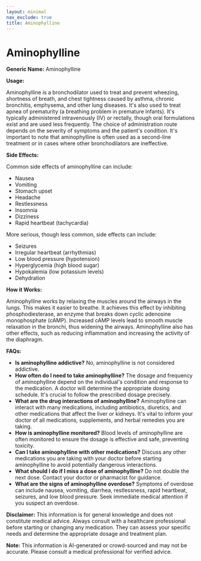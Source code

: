 ```yaml
---
layout: minimal
nav_exclude: true
title: Aminophylline
---
```


# Aminophylline

**Generic Name:** Aminophylline

**Usage:**

Aminophylline is a bronchodilator used to treat and prevent wheezing, shortness of breath, and chest tightness caused by asthma, chronic bronchitis, emphysema, and other lung diseases.  It's also used to treat apnea of prematurity (a breathing problem in premature infants).  It's typically administered intravenously (IV) or rectally, though oral formulations exist and are used less frequently.  The choice of administration route depends on the severity of symptoms and the patient's condition.  It's important to note that aminophylline is often used as a second-line treatment or in cases where other bronchodilators are ineffective.

**Side Effects:**

Common side effects of aminophylline can include:

* Nausea
* Vomiting
* Stomach upset
* Headache
* Restlessness
* Insomnia
* Dizziness
* Rapid heartbeat (tachycardia)

More serious, though less common, side effects can include:

* Seizures
* Irregular heartbeat (arrhythmias)
* Low blood pressure (hypotension)
* Hyperglycemia (high blood sugar)
* Hypokalemia (low potassium levels)
* Dehydration


**How it Works:**

Aminophylline works by relaxing the muscles around the airways in the lungs. This makes it easier to breathe.  It achieves this effect by inhibiting phosphodiesterase, an enzyme that breaks down cyclic adenosine monophosphate (cAMP).  Increased cAMP levels lead to smooth muscle relaxation in the bronchi, thus widening the airways.  Aminophylline also has other effects, such as reducing inflammation and increasing the activity of the diaphragm.

**FAQs:**

* **Is aminophylline addictive?**  No, aminophylline is not considered addictive.
* **How often do I need to take aminophylline?** The dosage and frequency of aminophylline depend on the individual's condition and response to the medication.  A doctor will determine the appropriate dosing schedule.  It's crucial to follow the prescribed dosage precisely.
* **What are the drug interactions of aminophylline?**  Aminophylline can interact with many medications, including antibiotics, diuretics, and other medications that affect the liver or kidneys.  It's vital to inform your doctor of all medications, supplements, and herbal remedies you are taking.
* **How is aminophylline monitored?** Blood levels of aminophylline are often monitored to ensure the dosage is effective and safe, preventing toxicity.
* **Can I take aminophylline with other medications?**  Discuss any other medications you are taking with your doctor before starting aminophylline to avoid potentially dangerous interactions.
* **What should I do if I miss a dose of aminophylline?**  Do not double the next dose. Contact your doctor or pharmacist for guidance.
* **What are the signs of aminophylline overdose?**  Symptoms of overdose can include nausea, vomiting, diarrhea, restlessness, rapid heartbeat, seizures, and low blood pressure.  Seek immediate medical attention if you suspect an overdose.


**Disclaimer:** This information is for general knowledge and does not constitute medical advice.  Always consult with a healthcare professional before starting or changing any medication.  They can assess your specific needs and determine the appropriate dosage and treatment plan.


**Note:** This information is AI-generated or crowd-sourced and may not be accurate. Please consult a medical professional for verified advice.
